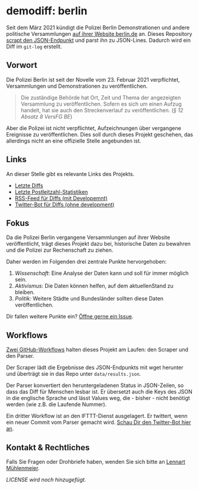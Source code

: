 demodiff: berlin
===================

Seit dem März 2021 kündigt die Polizei Berlin Demonstrationen und andere
politische Versammlungen [auf ihrer Website berlin.de](https://www.berlin.de/polizei/service/versammlungsbehoerde/versammlungen-aufzuege/)
an. Dieses Repository [scrapt den JSON-Endpunkt](https://www.berlin.de/polizei/service/versammlungsbehoerde/versammlungen-aufzuege/index.php/index/all.json)
und parst ihn zu JSON-Lines. Dadurch wird ein Diff im `git-log` erstellt.

## Vorwort

Die Polizei Berlin ist seit der Novelle vom 23. Februar 2021 verpflichtet,
Versammlungen und Demonstrationen zu veröffentlichen.

> Die zuständige Behörde hat Ort, Zeit und Thema
> der angezeigten Versammlung zu veröffentlichen.
> Sofern es sich um einen Aufzug handelt, hat
> sie auch den Streckenverlauf zu veröffentlichen.
> (*§ 12 Absatz 8 VersFG BE*)

Aber die Polizei ist nicht verpflichtet, Aufzeichnungen über vergangene
Ereignisse zu veröffentlichen. Dies soll durch dieses Projekt geschehen, das
allerdings nicht an eine offizielle Stelle angebunden ist.

## Links

An dieser Stelle gibt es relevante Links des Projekts.

- [Letzte Diffs](https://github.com/demodiff/berlin/commits/main/data/results.jsonl)
- [Letzte Postleitzahl-Statistiken](https://github.com/demodiff/berlin/commits/main/data/stats-zips.csv)
- [RSS-Feed für Diffs (mit Developemnt)](https://github.com/demodiff/berlin/commits.atom)
- [Twitter-Bot für Diffs (ohne development)](https://twitter.com/demodiff)

## Fokus

Da die Polizei Berlin vergangene Versammlungen auf ihrer Website
veröffentlicht, trägt dieses Projekt dazu bei, historische Daten zu bewahren
und die Polizei zur Rechenschaft zu ziehen.

Daher werden im Folgenden drei zentrale Punkte hervorgehoben:

1. *Wissenschaft*: Eine Analyse der Daten kann und soll für immer möglich sein.
2. *Aktivismus*: Die Daten können helfen, auf dem aktuellenStand zu bleiben.
3. *Politik:* Weitere Städte und Bundesländer sollten diese Daten
   veröffentlichen.
   
Dir fallen weitere Punkte ein? [Öffne gerne ein Issue](https://github.com/demodiff/berlin/issues/new).

## Workflows

[Zwei GitHub-Workflows](https://github.com/demodiff/berlin/tree/main/.github/workflows)
halten dieses Projekt am Laufen: den Scraper und den Parser.

Der Scraper lädt die Ergebnisse des JSON-Endpunkts mit wget herunter und
überträgt sie in das Repo unter `data/results.json`.

Der Parser konvertiert den heruntergeladenen Status in JSON-Zeilen, so dass das
Diff für Menschen lesbar ist. Er übersetzt auch die Keys des JSON in die
englische Sprache und lässt Values weg, die - bisher - nicht benötigt werden
(wie z.B. die Laufende Nummer).

Ein dritter Workflow ist an den IFTTT-Dienst ausgelagert. Er twittert, wenn ein
neuer Commit vom Parser gemacht wird. [Schau Dir den Twitter-Bot hier an](https://twitter.com/demodiff).

## Kontakt & Rechtliches

Falls Sie Fragen oder Drohbriefe haben, wenden Sie sich bitte an [Lennart Mühlenmeier](https://lnrt.de).

_LICENSE wird noch hinzugefügt._
